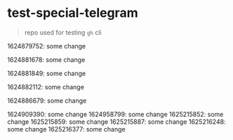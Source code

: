 # test-special-telegram

> repo used for testing `gh` cli

1624879752: some change

1624881678: some change

1624881849: some change

1624882112: some change

1624886679: some change

1624909390: some change
1624958799: some change
1625215852: some change
1625215859: some change
1625215887: some change
1625216248: some change
1625216377: some change
